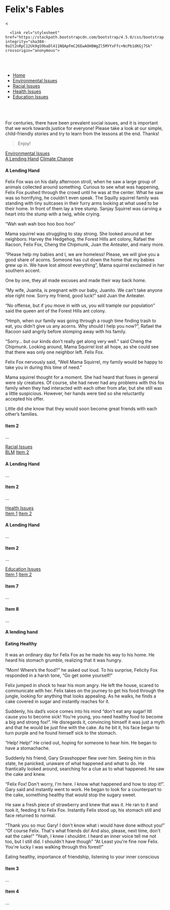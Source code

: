 # Felix's Fables
<html>
    <head>
        <title>My Great Game</title><
    <link rel="stylesheet" href="css/style.css">
    </head>
    <body> 
      

      <link rel="stylesheet" href="https://stackpath.bootstrapcdn.com/bootstrap/4.5.0/css/bootstrap.min.css" integrity="sha384-9aIt2nRpC12Uk9gS9baDl411NQApFmC26EwAOH8WgZl5MYYxFfc+NcPb1dKGj7Sk" crossorigin="anonymous">
<br>
<br>
<div>
    <nav class="navbar navbar-light" style="background-color: #e3f2fd;">
  <!-- Navbar content -->
</nav>
    <ul class="nav nav-pills">
  <li class="nav-item">
    <a class="nav-link" href="#">Home</a>
  </li>
     <li class="nav-item">
    <a class="nav-link" href="https://www.cnn.com/">Environmental Issues</a>
  </li>
  <li class="nav-item">
    <a class="nav-link" href="EnvironmentalIssues.html">Racial Issues</a>
  </li>
  <li class="nav-item">
    <a class="nav-link" href="#">Health Issues</a>
  </li>
  <li class="nav-item">
    <a class="nav-link" href="#">Education Issues</a>
  </li>
</ul> 
    
</div>
<br>
<br>
<br>
<div class="alert alert-success" role="alert">
  For centuries, there have been prevalent social issues, and it is important that we work towards justice for everyone! Please take a look at our simple, child-friendly stories and try to learn from the lessons at the end. Thanks!
</div>  
  <blockquote class="blockquote text-center"> Enjoy! </blockquote>


<div id="list-example" class="list-group">
  <a class="list-group-item list-group-item-action" href="#list-item-1">Environmental Issues</a>
            <div id="list-example" class="list-group">
  <a class="list-group-item list-group-item-action" href="#list-item-1">A Lending Hand</a>
  <a class="list-group-item list-group-item-action" href="#list-item-2">Climate Change</a>
 
</div>
<div data-spy="scroll" data-target="#list-example" data-offset="0" class="scrollspy-example">
  <h4 id="list-item-1">A Lending Hand</h4>
  <p>Felix Fox was on his daily afternoon stroll, when he saw a large group of animals collected around something. Curious to see what was happening, Felix Fox pushed through the crowd until he was at the center. What he saw was so horrifying, he couldn’t even speak. The Squilly squirrel family was standing with tiny suitcases in their furry arms looking at what used to be their home. In front of them lay a tree stump. Sanjay Squirrel was carving a heart into the stump with a twig, while crying.
 
“Wah wah wah boo hoo boo hoo”

Mama squirrel was struggling to stay strong. She looked around at her neighbors: Harvey the Hedgehog, the Forest Hills ant colony, Rafael the Racoon, Felix Fox, Cheng the Chipmunk, Juan the Anteater, and many more. 

“Please help my babies and I, we are homeless! Please, we will give you a good share of acorns. Someone has cut down the home that my babies grew up in. We have lost almost everything”, Mama squirrel exclaimed in her southern accent. 

One by one, they all made excuses and made their way back home.

“My wife, Juanita, is pregnant with our baby, Juanito. We can’t take anyone else right now. Sorry my friend, good luck!” said Juan the Anteater.

“No offense, but if you move in with us, you will trample our population” said the queen ant of the Forest Hills ant colony. 

“Hmph, when our family was going through a rough time finding trash to eat, you didn’t give us any acorns. Why should I help you now?”, Rafael the Racoon said angrily before stomping away with his family.

“Sorry… but our kinds don’t really get along very well.” said Cheng the Chipmunk.
Looking around, Mama Squirrel lost all hope, as she could see that there was only one neighbor left. Felix Fox. 

Felix Fox nervously said, “Well Mama Squirrel, my family would be happy to take you in during this time of need.”

Mama squirrel thought for a moment. She had heard that foxes in general were sly creatures. Of course, she had never had any problems with this fox family when they had interacted with each other from afar, but she still was a little suspicious. However, her hands were tied so she reluctantly accepted his offer.

Little did she know that they would soon become great friends with each other’s families. 

</p>
  <h4 id="list-item-2">Item 2</h4>
  <p>...</p>
  
</div>
  <a class="list-group-item list-group-item-action" href="#list-item-2">Racial Issues</a>
    <div id="list-example" class="list-group">
  <a class="list-group-item list-group-item-action" href="#list-item-3">BLM</a>
  <a class="list-group-item list-group-item-action" href="#list-item-4">Item 2</a>

</div>
<div data-spy="scroll" data-target="#list-example" data-offset="0" class="scrollspy-example">
  <h4 id="list-item-3">A Lending Hand</h4>
  <p>...</p>
  <h4 id="list-item-4">Item 2</h4>
  <p>...</p>

</div>
  <a class="list-group-item list-group-item-action" href="#list-item-3">Health Issues</a>
    <div id="list-example" class="list-group">
  <a class="list-group-item list-group-item-action" href="#list-item-5">Item 1</a>
  <a class="list-group-item list-group-item-action" href="#list-item-6">Item 2</a>

</div>
<div data-spy="scroll" data-target="#list-example" data-offset="0" class="scrollspy-example">
  <h4 id="list-item-5">A Lending Hand</h4>
  <p>...</p>
  <h4 id="list-item-6">Item 2</h4>
  <p>...</p>

</div>
  <a class="list-group-item list-group-item-action" href="#list-item-4">Education Issues</a>
    <div id="list-example" class="list-group">
  <a class="list-group-item list-group-item-action" href="#list-item-7">Item 1</a>
  <a class="list-group-item list-group-item-action" href="#list-item-8">Item 2</a>

</div>
<div data-spy="scroll" data-target="#list-example" data-offset="0" class="scrollspy-example">
  <h4 id="list-item-7">Item 7</h4>
  <p>...</p>
  <h4 id="list-item-8">Item 8</h4>
  <p>...</p>
 
</div>
</div>

<div data-spy="scroll" data-target="#list-example" data-offset="0" class="scrollspy-example">
  <h4 id="list-item-1">A lending hand</h4>
  <p> </p>
  <h4 id="list-item-2">Eating Healthy</h4>
  <p>It was an ordinary day for Felix Fox as he made his way to his home. He heard his stomach grumble, realizing that it was hungry.

“Mom! Where’s the food?” he asked out loud.
To his surprise, Felicity Fox responded in a harsh tone, “Go get some yourself!”

Felix jumped in shock to hear his mom angry. He left the house, scared to communicate with her. Felix takes on the journey to get his food through the jungle, looking for anything that looks appealing. As he walks, he finds a cake covered in sugar and instantly reaches for it. 

Suddenly, his dad’s voice comes into his mind “don't eat any sugar! Itll cause you to become sick! You're young, you need healthy food to become a big and strong fox!”. He disregards it, convincing himself it was just a myth and that he would be just fine with the cake. As he bit it, his face began to turn purple and he found himself sick to the stomach. 

“Help! Help!” He cried out, hoping for someone to hear him. He began to have a stomachache.

Suddenly his friend, Gary Grasshopper flew over him. Seeing him in this state, he panicked, unaware of what happened and what to do. He frantically looked around, searching for a clue as to what happened. He saw the cake and knew. 

“Felix Fox! Don't worry, I'm here. I know what happened and how to stop it!”. Gary said and instantly went to work. He began to look for a counterpart to the cake, something healthy that would stop the sugary sweet. 

He saw a fresh piece of strawberry and knew that was it. He ran to it and took it, feeding it to Felix Fox. Instantly Felix stood up, his stomach still and face returned to normal.

“Thank you so muc Gary! I don't know what i would have done without you!”
“Of course Felix. That's what friends do! And also, please, next time, don't eat the cake!”
“Yeah, I knew i shouldnt. I heard an inner voice tell me not too, but I still did. I shouldn't have though”
“At Least you're fine now Felix. You're lucky I was walking through this forest!”

Eating healthy, importance of friendship, listening to your inner conscious 
</p>
  <h4 id="list-item-3">Item 3</h4>
  <p>...</p>
  <h4 id="list-item-4">Item 4</h4>
  <p>...</p>
</div>
<div>

</div>
<div>
 
</div>
<br>
   </body>
</html>

